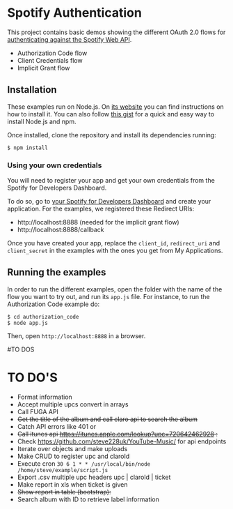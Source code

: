 # Spotify Authentication

This project contains basic demos showing the different OAuth 2.0 flows for [authenticating against the Spotify Web API](https://developer.spotify.com/web-api/authorization-guide/).

* Authorization Code flow
* Client Credentials flow
* Implicit Grant flow

## Installation

These examples run on Node.js. On [its website](http://www.nodejs.org/download/) you can find instructions on how to install it. You can also follow [this gist](https://gist.github.com/isaacs/579814) for a quick and easy way to install Node.js and npm.

Once installed, clone the repository and install its dependencies running:

    $ npm install

### Using your own credentials
You will need to register your app and get your own credentials from the Spotify for Developers Dashboard.

To do so, go to [your Spotify for Developers Dashboard](https://beta.developer.spotify.com/dashboard) and create your application. For the examples, we registered these Redirect URIs:

* http://localhost:8888 (needed for the implicit grant flow)
* http://localhost:8888/callback

Once you have created your app, replace the `client_id`, `redirect_uri` and `client_secret` in the examples with the ones you get from My Applications.

## Running the examples
In order to run the different examples, open the folder with the name of the flow you want to try out, and run its `app.js` file. For instance, to run the Authorization Code example do:

    $ cd authorization_code
    $ node app.js

Then, open `http://localhost:8888` in a browser.

#TO DOS

# TO DO'S

* Format information
* Accept multiple upcs convert in arrays
* Call FUGA API
* ~~Get the title of the album and call claro api to search the album~~
* Catch API errors like 401 or
* ~~Call itunes api https://itunes.apple.com/lookup?upc=720642462928 :~~
* Check https://github.com/steve228uk/YouTube-Music/ for api endpoints
* Iterate over objects and make uploads
* Make CRUD to register upc and claroId
* Execute cron `30 6 1 * * /usr/local/bin/node /home/steve/example/script.js`
* Export .csv multiple upc headers upc | claroId | ticket
* Make report in xls when ticket is given
* ~~Show report in table (bootstrap):~~
* Search album with ID to retrieve label information
